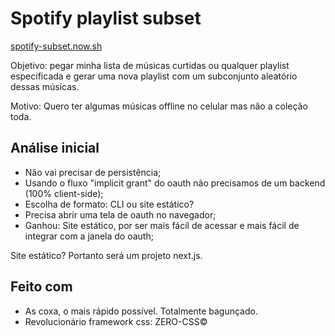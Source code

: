 # Spotify playlist subset

[spotify-subset.now.sh](https://spotify-subset.now.sh)

Objetivo: pegar minha lista de músicas curtidas ou qualquer playlist especificada
e gerar uma nova playlist com um subconjunto aleatório dessas músicas.

Motivo: Quero ter algumas músicas offline no celular mas não a coleção toda.

## Análise inicial

- Não vai precisar de persistência;
- Usando o fluxo "implicit grant" do oauth não precisamos de um backend (100% client-side);
- Escolha de formato: CLI ou site estático?
- Precisa abrir uma tela de oauth no navegador;
- Ganhou: Site estático, por ser mais fácil de acessar e mais fácil de integrar com a janela do oauth;

Site estático? Portanto será um projeto next.js.

## Feito com

- As coxa, o mais rápido possível. Totalmente bagunçado.
- Revolucionário framework css: ZERO-CSS©
